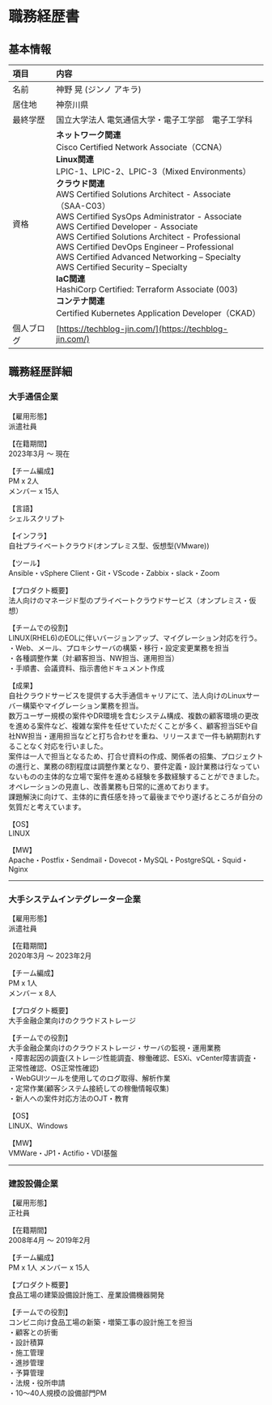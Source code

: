 # 職務経歴書

## 基本情報

| 項目 | 内容 |
|:---- |:----|
|名前|神野 晃 (ジンノ アキラ)|
|居住地|神奈川県|
|最終学歴|国立大学法人 電気通信大学・電子工学部　電子工学科|
|資格|**ネットワーク関連**<br>Cisco Certified Network Associate（CCNA）<br>**Linux関連**<br>LPIC-1、LPIC-2、LPIC-3（Mixed Environments）<br>**クラウド関連**<br>AWS Certified Solutions Architect - Associate（SAA-C03）<br>AWS Certified SysOps Administrator - Associate<br>AWS Certified Developer - Associate<br>AWS Certified Solutions Architect - Professional<br>AWS Certified DevOps Engineer – Professional<br>AWS Certified Advanced Networking – Specialty<br>AWS Certified Security – Specialty<br>**IaC関連**<br>HashiCorp Certified: Terraform Associate (003)<br>**コンテナ関連**<br>Certified Kubernetes Application Developer（CKAD）|
|個人ブログ|[https://techblog-jin.com/](https://techblog-jin.com/)|



## 職務経歴詳細

### 大手通信企業

【雇用形態】<br>
派遣社員

【在籍期間】<br>
2023年3月 ～ 現在

【チーム編成】<br>
PM x 2人<br>
メンバー x 15人

【言語】<br>
シェルスクリプト

【インフラ】<br>
自社プライベートクラウド(オンプレミス型、仮想型(VMware))

【ツール】<br>
Ansible・vSphere Client・Git・VScode・Zabbix・slack・Zoom

【プロダクト概要】<br>
法人向けのマネージド型のプライベートクラウドサービス（オンプレミス・仮想）

【チームでの役割】<br>
LINUX(RHEL6)のEOLに伴いバージョンアップ、マイグレーション対応を行う。<br>
・Web、メール、プロキシサーバの構築・移行・設定変更業務を担当<br>
・各種調整作業（対:顧客担当、NW担当、運用担当）<br>
・手順書、会議資料、指示書他ドキュメント作成<br>


【成果】<br>
自社クラウドサービスを提供する大手通信キャリアにて、法人向けのLinuxサーバー構築やマイグレーション業務を担当。<br>
数万ユーザー規模の案件やDR環境を含むシステム構成、複数の顧客環境の更改を進める案件など、複雑な案件を任せていただくことが多く、顧客担当SEや自社NW担当・運用担当などと打ち合わせを重ね、リリースまで一件も納期割れすることなく対応を行いました。<br>
案件は一人で担当となるため、打合せ資料の作成、関係者の招集、プロジェクトの進行と、業務の8割程度は調整作業となり、要件定義・設計業務は行なっていないものの主体的な立場で案件を進める経験を多数経験することができました。<br>
オペレーションの見直し、改善業務も日常的に進めております。<br>
課題解決に向けて、主体的に責任感を持って最後までやり遂げるところが自分の気質だと考えています。<br>

【OS】<br>
LINUX

【MW】<br>
Apache・Postfix・Sendmail・Dovecot・MySQL・PostgreSQL・Squid・Nginx 

---

### 大手システムインテグレーター企業

【雇用形態】<br>
派遣社員

【在籍期間】<br>
2020年3月 ～ 2023年2月

【チーム編成】<br>
PM x 1人<br>
メンバー x 8人

【プロダクト概要】<br>
⼤⼿⾦融企業向けのクラウドストレージ

【チームでの役割】<br>
⼤⼿⾦融企業向けのクラウドストレージ・サーバの監視・運⽤業務<br>
・障害起因の調査(ストレージ性能調査、稼働確認、ESXi、vCenter障害調査・正常性確認、OS正常性確認)<br>
・WebGUIツールを使⽤してのログ取得、解析作業<br>
・定常作業(顧客システム接続しての稼働情報収集)<br>
・新⼈への案件対応⽅法のOJT・教育<br>


【OS】<br>
LINUX、Windows<br>

【MW】<br>
VMWare・JP1・Actifio・VDI基盤<br>

---

### 建設設備企業

【雇用形態】<br>
正社員

【在籍期間】<br>
2008年4月 ～ 2019年2月

【チーム編成】<br>
PM x 1人
メンバー x 15人

【プロダクト概要】<br>
食品工場の建築設備設計施工、産業設備機器開発

【チームでの役割】<br>
コンビニ向け食品工場の新築・増築工事の設計施工を担当<br>
・顧客との折衝<br>
・設計積算<br>
・施工管理<br>
・進捗管理<br>
・予算管理<br>
・法規・役所申請<br>
・10～40⼈規模の設備部門PM<br>

